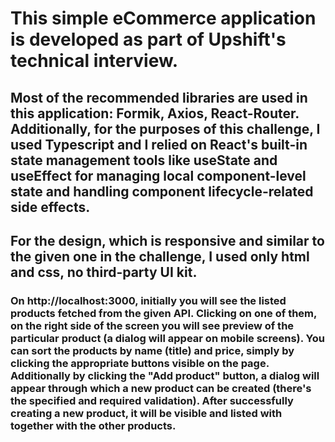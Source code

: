 # This simple eCommerce application is developed as part of Upshift's technical interview.

## Most of the recommended libraries are used in this application: Formik, Axios, React-Router. Additionally, for the purposes of this challenge, I used Typescript and I relied on React's built-in state management tools like useState and useEffect for managing local component-level state and handling component lifecycle-related side effects. 

## For the design, which is responsive and similar to the given one in the challenge, I used only html and css, no third-party UI kit. 

### On http://localhost:3000, initially you will see the listed products fetched from the given API. Clicking on one of them, on the right side of the screen you will see preview of the particular product (a dialog will appear on mobile screens). You can sort the products by name (title) and price, simply by clicking the appropriate buttons visible on the page. Additionally by clicking the "Add product" button, a dialog will appear through which a new product can be created (there's the specified and required validation). After successfully creating a new product, it will be visible and listed with together with the other products.
